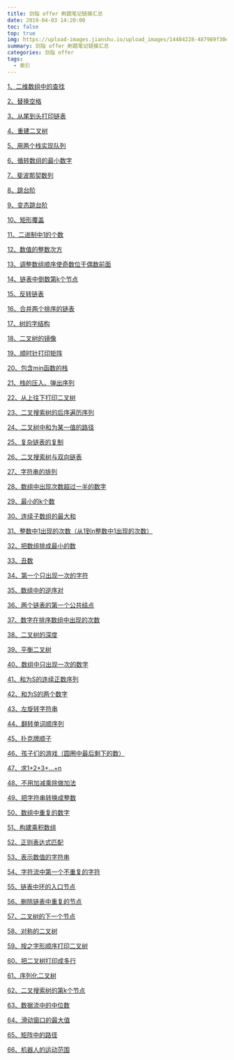 ```yaml
---
title: 剑指 offer 刷题笔记链接汇总
date: 2019-04-03 14:20:00
toc: false
top: true
img: https://upload-images.jianshu.io/upload_images/14484228-487989f30ef13848.jpg?imageMogr2/auto-orient/strip%7CimageView2/2/w/1240
summary: 剑指 offer 刷题笔记链接汇总
categories: 剑指 offer
tags:
  - 索引
---
```


[1、二维数组中的查找](http://blog.wenguang0816.top/2019/04/01/01-lookup-in-a-two-dimensional-array/)

[2、替换空格]()

[3、从尾到头打印链表](http://blog.wenguang0816.top/2019/04/02/03-print-linkedlist-from-tail-to-head/)

[4、重建二叉树]()

[5、用两个栈实现队列](http://blog.wenguang0816.top/2019/04/18/05-queue-with-two-stacks/)

[6、循转数组的最小数字]()

[7、斐波那契数列](http://blog.wenguang0816.top/2019/04/01/07-fibonacci-series/)

[8、跳台阶](http://blog.wenguang0816.top/2019/04/03/08-jumpfloor/)

[9、变态跳台阶](http://blog.wenguang0816.top/2019/04/03/09-jumpfloorii/)

[10、矩形覆盖](http://blog.wenguang0816.top/2019/04/04/10-rectcover/)

[11、二进制中1的个数](http://blog.wenguang0816.top/2019/04/01/11-number-of-1-bits/)

[12、数值的整数次方]()

[13、调整数组顺序使奇数位于偶数前面]()

[14、链表中倒数第k个节点]()

[15、反转链表](http://blog.wenguang0816.top/2019/04/02/15-reverse-linkedlist/)

[16、合并两个排序的链表]()

[17、树的字结构]()

[18、二叉树的镜像](http://blog.wenguang0816.top/2019/04/17/18-mirror/)

[19、顺时针打印矩阵]()

[20、包含min函数的栈]()

[21、栈的压入、弹出序列]()

[22、从上往下打印二叉树]()

[23、二叉搜索树的后序遍历序列]()

[24、二叉树中和为某一值的路径]()

[25、复杂链表的复制]()

[26、二叉搜索树与双向链表]()

[27、字符串的排列]()

[28、数组中出现次数超过一半的数字]()

[29、最小的k个数]()

[30、连续子数组的最大和]()

[31、整数中1出现的次数（从1到n整数中1出现的次数）]()

[32、把数组排成最小的数]()

[33、丑数]()

[34、第一个只出现一次的字符]()

[35、数组中的逆序对]()

[36、两个链表的第一个公共结点]()

[37、数字在排序数组中出现的次数]()

[38、二叉树的深度](http://blog.wenguang0816.top/2019/04/17/38-treedepth/)

[39、平衡二叉树]()

[40、数组中只出现一次的数字]()

[41、和为S的连续正数序列]()

[42、和为S的两个数字]()

[43、左旋转字符串]()

[44、翻转单词顺序列]()

[45、扑克牌顺子]()

[46、孩子们的游戏（圆圈中最后剩下的数）]()

[47、求1+2+3+…+n](http://blog.wenguang0816.top/2019/04/02/47-sum/)

[48、不用加减乘除做加法]()

[49、把字符串转换成整数]()

[50、数组中重复的数字]()

[51、构建乘积数组](http://blog.wenguang0816.top/2019/04/04/51-multiply/)

[52、正则表达式匹配]()

[53、表示数值的字符串]()

[54、字符流中第一个不重复的字符]()

[55、链表中环的入口节点]()

[56、删除链表中重复的节点]()

[57、二叉树的下一个节点]()

[58、对称的二叉树]()

[59、按之字形顺序打印二叉树]()

[60、把二叉树打印成多行]()

[61、序列化二叉树]()

[62、二叉搜索树的第k个节点]()

[63、数据流中的中位数]()

[64、滑动窗口的最大值]()

[65、矩阵中的路径]()

[66、机器人的运动范围]()
